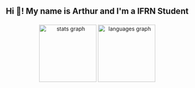 <h2 align="center">Hi 👋! My name is Arthur and I'm a IFRN Student</h2>

###

<div align="center">
  <img src="https://github-readme-stats.vercel.app/api?username=ArthurGui004&hide_title=false&hide_rank=false&show_icons=true&include_all_commits=true&count_private=true&disable_animations=false&theme=dracula&locale=en&hide_border=false" height="150" alt="stats graph"  />
  <img src="https://github-readme-stats.vercel.app/api/top-langs?username=ArthurGui004&locale=en&hide_title=false&layout=compact&card_width=320&langs_count=5&theme=dracula&hide_border=false" height="150" alt="languages graph"  />
</div>
